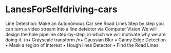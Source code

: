 # LanesForSelfdriving-cars
Line Detection: Make an Autonomous Car see Road Lines
Step by step you can turn a video stream into a line detector via Computer Vision
We will design the hole pipeline step-by-step, in which we will motivate why we are doing it.
/n• Grayscale transform
/n• Gaussian Blur
• Canny Edge Detection
• Mask a region of interest
• Hough lines Detector
• Find the Road Lines
